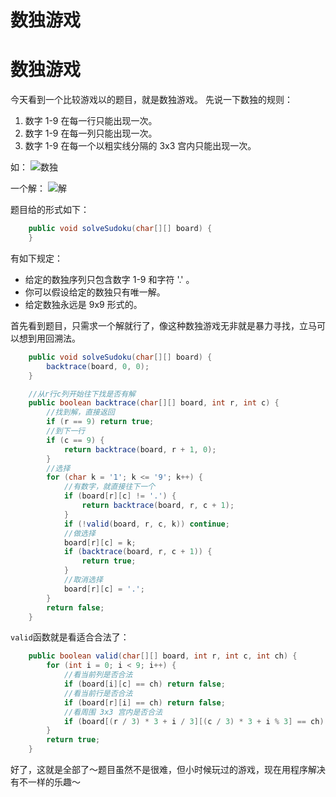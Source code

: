 # 数独游戏


# 数独游戏

今天看到一个比较游戏以的题目，就是数独游戏。
先说一下数独的规则：

1. 数字 1-9 在每一行只能出现一次。
2. 数字 1-9 在每一列只能出现一次。
3. 数字 1-9 在每一个以粗实线分隔的 3x3 宫内只能出现一次。

如：
![数独](https://pic.ioiox.com/images/2021/01/27/25db85a5b81f4b2babf17f432a406328.png)

一个解：
![解](https://pic.ioiox.com/images/2021/01/27/2b82a99b064eceb88539336617c56de7.png)

题目给的形式如下：

```java
    public void solveSudoku(char[][] board) {
    }
```

有如下规定：

- 给定的数独序列只包含数字 1-9 和字符 '.' 。
- 你可以假设给定的数独只有唯一解。
- 给定数独永远是 9x9 形式的。

首先看到题目，只需求一个解就行了，像这种数独游戏无非就是暴力寻找，立马可以想到用回溯法。

```java
    public void solveSudoku(char[][] board) {
        backtrace(board, 0, 0);
    }

    //从r行c列开始往下找是否有解
    public boolean backtrace(char[][] board, int r, int c) {
        //找到解，直接返回
        if (r == 9) return true;
        //到下一行
        if (c == 9) {
            return backtrace(board, r + 1, 0);
        }
        //选择
        for (char k = '1'; k <= '9'; k++) {
            //有数字，就直接往下一个
            if (board[r][c] != '.') {
                return backtrace(board, r, c + 1);
            }
            if (!valid(board, r, c, k)) continue;
            //做选择
            board[r][c] = k;
            if (backtrace(board, r, c + 1)) {
                return true;
            }
            //取消选择
            board[r][c] = '.';
        }
        return false;
    }
```

`valid`函数就是看适合合法了：

```java
    public boolean valid(char[][] board, int r, int c, int ch) {
        for (int i = 0; i < 9; i++) {
            //看当前列是否合法
            if (board[i][c] == ch) return false;
            //看当前行是否合法
            if (board[r][i] == ch) return false;
            //看周围 3x3 宫内是否合法
            if (board[(r / 3) * 3 + i / 3][(c / 3) * 3 + i % 3] == ch) return false;
        }
        return true;
    }
```

好了，这就是全部了～题目虽然不是很难，但小时候玩过的游戏，现在用程序解决有不一样的乐趣～

